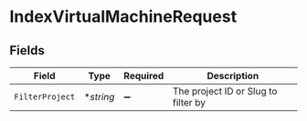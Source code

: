 # IndexVirtualMachineRequest


## Fields

| Field                               | Type                                | Required                            | Description                         |
| ----------------------------------- | ----------------------------------- | ----------------------------------- | ----------------------------------- |
| `FilterProject`                     | **string*                           | :heavy_minus_sign:                  | The project ID or Slug to filter by |
